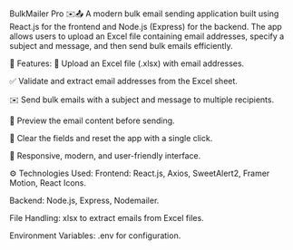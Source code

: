 BulkMailer Pro ✉️📤
A modern bulk email sending application built using React.js for the frontend and Node.js (Express) for the backend. The app allows users to upload an Excel file containing email addresses, specify a subject and message, and then send bulk emails efficiently.

🚀 Features:
📂 Upload an Excel file (.xlsx) with email addresses.

✅ Validate and extract email addresses from the Excel sheet.

✉️ Send bulk emails with a subject and message to multiple recipients.

👀 Preview the email content before sending.

🧹 Clear the fields and reset the app with a single click.

📱 Responsive, modern, and user-friendly interface.

⚙️ Technologies Used:
Frontend: React.js, Axios, SweetAlert2, Framer Motion, React Icons.

Backend: Node.js, Express, Nodemailer.

File Handling: xlsx to extract emails from Excel files.

Environment Variables: .env for configuration.

